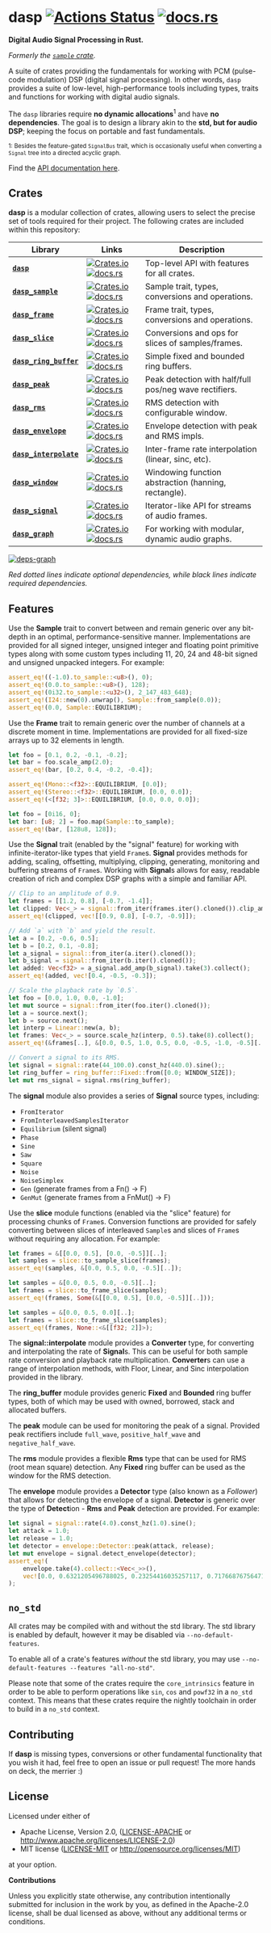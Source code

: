 # dasp [![Actions Status][dasp-actions-svg]][dasp-actions] [![docs.rs][dasp-docs-rs-svg]][dasp-docs-rs]

**Digital Audio Signal Processing in Rust.**

*Formerly the [`sample` crate](https://crates.io/crates/sample).*

A suite of crates providing the fundamentals for working with PCM (pulse-code
modulation) DSP (digital signal processing). In other words, `dasp` provides a
suite of low-level, high-performance tools including types, traits and functions
for working with digital audio signals.

The `dasp` libraries require **no dynamic allocations**<sup>1</sup> and have
**no dependencies**. The goal is to design a library akin to the **std, but for
audio DSP**; keeping the focus on portable and fast fundamentals.

<sup>1: Besides the feature-gated `SignalBus` trait, which is occasionally
useful when converting a `Signal` tree into a directed acyclic graph.</sup>

Find the [API documentation here][dasp-docs-rs].


## Crates

**dasp** is a modular collection of crates, allowing users to select the precise
set of tools required for their project. The following crates are included
within this repository:

| **Library** | **Links** | **Description** |
| --- | --- | --- |
| [**`dasp`**][dasp] | [![Crates.io][dasp-crates-io-svg]][dasp-crates-io] [![docs.rs][dasp-docs-rs-svg]][dasp-docs-rs] | Top-level API with features for all crates. |
| [**`dasp_sample`**][dasp_sample] | [![Crates.io][dasp_sample-crates-io-svg]][dasp_sample-crates-io] [![docs.rs][dasp_sample-docs-rs-svg]][dasp_sample-docs-rs] | Sample trait, types, conversions and operations. |
| [**`dasp_frame`**][dasp_frame] | [![Crates.io][dasp_frame-crates-io-svg]][dasp_frame-crates-io] [![docs.rs][dasp_frame-docs-rs-svg]][dasp_frame-docs-rs] | Frame trait, types, conversions and operations. |
| [**`dasp_slice`**][dasp_slice] | [![Crates.io][dasp_slice-crates-io-svg]][dasp_slice-crates-io] [![docs.rs][dasp_slice-docs-rs-svg]][dasp_slice-docs-rs] | Conversions and ops for slices of samples/frames. |
| [**`dasp_ring_buffer`**][dasp_ring_buffer] | [![Crates.io][dasp_ring_buffer-crates-io-svg]][dasp_ring_buffer-crates-io] [![docs.rs][dasp_ring_buffer-docs-rs-svg]][dasp_ring_buffer-docs-rs] | Simple fixed and bounded ring buffers. |
| [**`dasp_peak`**][dasp_peak] | [![Crates.io][dasp_peak-crates-io-svg]][dasp_peak-crates-io] [![docs.rs][dasp_peak-docs-rs-svg]][dasp_peak-docs-rs] | Peak detection with half/full pos/neg wave rectifiers. |
| [**`dasp_rms`**][dasp_rms] | [![Crates.io][dasp_rms-crates-io-svg]][dasp_rms-crates-io] [![docs.rs][dasp_rms-docs-rs-svg]][dasp_rms-docs-rs] | RMS detection with configurable window. |
| [**`dasp_envelope`**][dasp_envelope] | [![Crates.io][dasp_envelope-crates-io-svg]][dasp_envelope-crates-io] [![docs.rs][dasp_envelope-docs-rs-svg]][dasp_envelope-docs-rs] | Envelope detection with peak and RMS impls. |
| [**`dasp_interpolate`**][dasp_interpolate] | [![Crates.io][dasp_interpolate-crates-io-svg]][dasp_interpolate-crates-io] [![docs.rs][dasp_interpolate-docs-rs-svg]][dasp_interpolate-docs-rs] | Inter-frame rate interpolation (linear, sinc, etc). |
| [**`dasp_window`**][dasp_window] | [![Crates.io][dasp_window-crates-io-svg]][dasp_window-crates-io] [![docs.rs][dasp_window-docs-rs-svg]][dasp_window-docs-rs] | Windowing function abstraction (hanning, rectangle). |
| [**`dasp_signal`**][dasp_signal] | [![Crates.io][dasp_signal-crates-io-svg]][dasp_signal-crates-io] [![docs.rs][dasp_signal-docs-rs-svg]][dasp_signal-docs-rs] | Iterator-like API for streams of audio frames. |
| [**`dasp_graph`**][dasp_graph] | [![Crates.io][dasp_graph-crates-io-svg]][dasp_graph-crates-io] [![docs.rs][dasp_graph-docs-rs-svg]][dasp_graph-docs-rs] | For working with modular, dynamic audio graphs. |

[![deps-graph][deps-graph]][deps-graph]

*Red dotted lines indicate optional dependencies, while black lines indicate
required dependencies.*


## Features

Use the **Sample** trait to convert between and remain generic over any
bit-depth in an optimal, performance-sensitive manner. Implementations are
provided for all signed integer, unsigned integer and floating point primitive
types along with some custom types including 11, 20, 24 and 48-bit signed and
unsigned unpacked integers. For example:

```rust
assert_eq!((-1.0).to_sample::<u8>(), 0);
assert_eq!(0.0.to_sample::<u8>(), 128);
assert_eq!(0i32.to_sample::<u32>(), 2_147_483_648);
assert_eq!(I24::new(0).unwrap(), Sample::from_sample(0.0));
assert_eq!(0.0, Sample::EQUILIBRIUM);
```

Use the **Frame** trait to remain generic over the number of channels at a
discrete moment in time. Implementations are provided for all fixed-size arrays
up to 32 elements in length.

```rust
let foo = [0.1, 0.2, -0.1, -0.2];
let bar = foo.scale_amp(2.0);
assert_eq!(bar, [0.2, 0.4, -0.2, -0.4]);

assert_eq!(Mono::<f32>::EQUILIBRIUM, [0.0]);
assert_eq!(Stereo::<f32>::EQUILIBRIUM, [0.0, 0.0]);
assert_eq!(<[f32; 3]>::EQUILIBRIUM, [0.0, 0.0, 0.0]);

let foo = [0i16, 0];
let bar: [u8; 2] = foo.map(Sample::to_sample);
assert_eq!(bar, [128u8, 128]);
```

Use the **Signal** trait (enabled by the "signal" feature) for working with
infinite-iterator-like types that yield `Frame`s. **Signal** provides methods
for adding, scaling, offsetting, multiplying, clipping, generating, monitoring
and buffering streams of `Frame`s.  Working with **Signal**s allows for easy,
readable creation of rich and complex DSP graphs with a simple and familiar API.

```rust
// Clip to an amplitude of 0.9.
let frames = [[1.2, 0.8], [-0.7, -1.4]];
let clipped: Vec<_> = signal::from_iter(frames.iter().cloned()).clip_amp(0.9).take(2).collect();
assert_eq!(clipped, vec![[0.9, 0.8], [-0.7, -0.9]]);

// Add `a` with `b` and yield the result.
let a = [0.2, -0.6, 0.5];
let b = [0.2, 0.1, -0.8];
let a_signal = signal::from_iter(a.iter().cloned());
let b_signal = signal::from_iter(b.iter().cloned());
let added: Vec<f32> = a_signal.add_amp(b_signal).take(3).collect();
assert_eq!(added, vec![0.4, -0.5, -0.3]);

// Scale the playback rate by `0.5`.
let foo = [0.0, 1.0, 0.0, -1.0];
let mut source = signal::from_iter(foo.iter().cloned());
let a = source.next();
let b = source.next();
let interp = Linear::new(a, b);
let frames: Vec<_> = source.scale_hz(interp, 0.5).take(8).collect();
assert_eq!(&frames[..], &[0.0, 0.5, 1.0, 0.5, 0.0, -0.5, -1.0, -0.5][..]);

// Convert a signal to its RMS.
let signal = signal::rate(44_100.0).const_hz(440.0).sine();;
let ring_buffer = ring_buffer::Fixed::from([0.0; WINDOW_SIZE]);
let mut rms_signal = signal.rms(ring_buffer);
```

The **signal** module also provides a series of **Signal** source types,
including:

- `FromIterator`
- `FromInterleavedSamplesIterator`
- `Equilibrium` (silent signal)
- `Phase`
- `Sine`
- `Saw`
- `Square`
- `Noise`
- `NoiseSimplex`
- `Gen` (generate frames from a Fn() -> F)
- `GenMut` (generate frames from a FnMut() -> F)

Use the **slice** module functions (enabled via the "slice" feature) for
processing chunks of `Frame`s.  Conversion functions are provided for safely
converting between slices of interleaved `Sample`s and slices of `Frame`s
without requiring any allocation.  For example:

```rust
let frames = &[[0.0, 0.5], [0.0, -0.5]][..];
let samples = slice::to_sample_slice(frames);
assert_eq!(samples, &[0.0, 0.5, 0.0, -0.5][..]);

let samples = &[0.0, 0.5, 0.0, -0.5][..];
let frames = slice::to_frame_slice(samples);
assert_eq!(frames, Some(&[[0.0, 0.5], [0.0, -0.5]][..]));

let samples = &[0.0, 0.5, 0.0][..];
let frames = slice::to_frame_slice(samples);
assert_eq!(frames, None::<&[[f32; 2]]>);
```

The **signal::interpolate** module provides a **Converter** type, for converting
and interpolating the rate of **Signal**s. This can be useful for both sample
rate conversion and playback rate multiplication. **Converter**s can use a range
of interpolation methods, with Floor, Linear, and Sinc interpolation provided in
the library.

The **ring_buffer** module provides generic **Fixed** and **Bounded** ring
buffer types, both of which may be used with owned, borrowed, stack and
allocated buffers.

The **peak** module can be used for monitoring the peak of a signal. Provided
peak rectifiers include `full_wave`, `positive_half_wave` and
`negative_half_wave`.

The **rms** module provides a flexible **Rms** type that can be used for RMS
(root mean square) detection. Any **Fixed** ring buffer can be used as the
window for the RMS detection.

The **envelope** module provides a **Detector** type (also known as a
*Follower*) that allows for detecting the envelope of a signal. **Detector** is
generic over the type of **Detect**ion - **Rms** and **Peak** detection are
provided. For example:

```rust
let signal = signal::rate(4.0).const_hz(1.0).sine();
let attack = 1.0;
let release = 1.0;
let detector = envelope::Detector::peak(attack, release);
let mut envelope = signal.detect_envelope(detector);
assert_eq!(
    envelope.take(4).collect::<Vec<_>>(),
    vec![0.0, 0.6321205496788025, 0.23254416035257117, 0.7176687675647109]
);
```


## `no_std`

All crates may be compiled with and without the std library. The std library is
enabled by default, however it may be disabled via `--no-default-features`.

To enable all of a crate's features *without* the std library, you may use
`--no-default-features --features "all-no-std"`.

Please note that some of the crates require the `core_intrinsics` feature in
order to be able to perform operations like `sin`, `cos` and `powf32` in a
`no_std` context. This means that these crates require the nightly toolchain in
order to build in a `no_std` context.


## Contributing

If **dasp** is missing types, conversions or other fundamental functionality
that you wish it had, feel free to open an issue or pull request! The more
hands on deck, the merrier :)


## License

Licensed under either of

 * Apache License, Version 2.0, ([LICENSE-APACHE](LICENSE-APACHE) or http://www.apache.org/licenses/LICENSE-2.0)
 * MIT license ([LICENSE-MIT](LICENSE-MIT) or http://opensource.org/licenses/MIT)

at your option.

**Contributions**

Unless you explicitly state otherwise, any contribution intentionally submitted
for inclusion in the work by you, as defined in the Apache-2.0 license, shall be
dual licensed as above, without any additional terms or conditions.


[dasp-actions]: https://github.com/nannou-org/dasp/actions
[dasp-actions-svg]: https://github.com/rustaudio/dasp/workflows/dasp/badge.svg
[deps-graph]: ./assets/deps-graph.png
[dasp]: ./dasp
[dasp-crates-io]: https://crates.io/crates/dasp
[dasp-crates-io-svg]: https://img.shields.io/crates/v/dasp.svg
[dasp-docs-rs]: https://docs.rs/dasp/
[dasp-docs-rs-svg]: https://docs.rs/dasp/badge.svg
[dasp_envelope]: ./dasp_envelope
[dasp_envelope-crates-io]: https://crates.io/crates/dasp_envelope
[dasp_envelope-crates-io-svg]: https://img.shields.io/crates/v/dasp_envelope.svg
[dasp_envelope-docs-rs]: https://docs.rs/dasp_envelope/
[dasp_envelope-docs-rs-svg]: https://docs.rs/dasp_envelope/badge.svg
[dasp_frame]: ./dasp_frame
[dasp_frame-crates-io]: https://crates.io/crates/dasp_frame
[dasp_frame-crates-io-svg]: https://img.shields.io/crates/v/dasp_frame.svg
[dasp_frame-docs-rs]: https://docs.rs/dasp_frame/
[dasp_frame-docs-rs-svg]: https://docs.rs/dasp_frame/badge.svg
[dasp_graph]: ./dasp_graph
[dasp_graph-crates-io]: https://crates.io/crates/dasp_graph
[dasp_graph-crates-io-svg]: https://img.shields.io/crates/v/dasp_graph.svg
[dasp_graph-docs-rs]: https://docs.rs/dasp_graph/
[dasp_graph-docs-rs-svg]: https://docs.rs/dasp_graph/badge.svg
[dasp_interpolate]: ./dasp_interpolate
[dasp_interpolate-crates-io]: https://crates.io/crates/dasp_interpolate
[dasp_interpolate-crates-io-svg]: https://img.shields.io/crates/v/dasp_interpolate.svg
[dasp_interpolate-docs-rs]: https://docs.rs/dasp_interpolate/
[dasp_interpolate-docs-rs-svg]: https://docs.rs/dasp_interpolate/badge.svg
[dasp_peak]: ./dasp_peak
[dasp_peak-crates-io]: https://crates.io/crates/dasp_peak
[dasp_peak-crates-io-svg]: https://img.shields.io/crates/v/dasp_peak.svg
[dasp_peak-docs-rs]: https://docs.rs/dasp_peak/
[dasp_peak-docs-rs-svg]: https://docs.rs/dasp_peak/badge.svg
[dasp_ring_buffer]: ./dasp_ring_buffer
[dasp_ring_buffer-crates-io]: https://crates.io/crates/dasp_ring_buffer
[dasp_ring_buffer-crates-io-svg]: https://img.shields.io/crates/v/dasp_ring_buffer.svg
[dasp_ring_buffer-docs-rs]: https://docs.rs/dasp_ring_buffer/
[dasp_ring_buffer-docs-rs-svg]: https://docs.rs/dasp_ring_buffer/badge.svg
[dasp_rms]: ./dasp_rms
[dasp_rms-crates-io]: https://crates.io/crates/dasp_rms
[dasp_rms-crates-io-svg]: https://img.shields.io/crates/v/dasp_rms.svg
[dasp_rms-docs-rs]: https://docs.rs/dasp_rms/
[dasp_rms-docs-rs-svg]: https://docs.rs/dasp_rms/badge.svg
[dasp_sample]: ./dasp_sample
[dasp_sample-crates-io]: https://crates.io/crates/dasp_sample
[dasp_sample-crates-io-svg]: https://img.shields.io/crates/v/dasp_sample.svg
[dasp_sample-docs-rs]: https://docs.rs/dasp_sample/
[dasp_sample-docs-rs-svg]: https://docs.rs/dasp_sample/badge.svg
[dasp_signal]: ./dasp_signal
[dasp_signal-crates-io]: https://crates.io/crates/dasp_signal
[dasp_signal-crates-io-svg]: https://img.shields.io/crates/v/dasp_signal.svg
[dasp_signal-docs-rs]: https://docs.rs/dasp_signal/
[dasp_signal-docs-rs-svg]: https://docs.rs/dasp_signal/badge.svg
[dasp_slice]: ./dasp_slice
[dasp_slice-crates-io]: https://crates.io/crates/dasp_slice
[dasp_slice-crates-io-svg]: https://img.shields.io/crates/v/dasp_slice.svg
[dasp_slice-docs-rs]: https://docs.rs/dasp_slice/
[dasp_slice-docs-rs-svg]: https://docs.rs/dasp_slice/badge.svg
[dasp_window]: ./dasp_window
[dasp_window-crates-io]: https://crates.io/crates/dasp_window
[dasp_window-crates-io-svg]: https://img.shields.io/crates/v/dasp_window.svg
[dasp_window-docs-rs]: https://docs.rs/dasp_window/
[dasp_window-docs-rs-svg]: https://docs.rs/dasp_window/badge.svg
